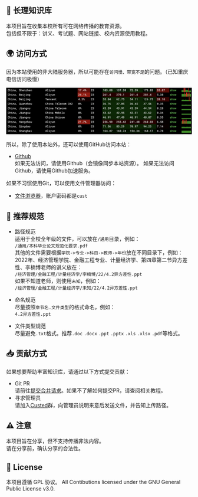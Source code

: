 ## 📖 长理知识库
本项目旨在收集本校所有可在网络传播的教育资源。  
包括但不限于：讲义、考试题、网站链接、校内资源使用教程。

## 🌍 访问方式
因为本站使用的非大陆服务器，所以可能存在`访问慢、带宽不足`的问题。（已知重庆电信访问极慢）

![ping](/.img/ping.png)

所以，除了使用本站外，还可以使用GitHub访问本站：
- [Github](https://github.com/CustedNG/cust_knowledge_base)  
如果无法访问，请使用Github（会镜像同步本站资源）。
如果无法访问Github，请使用Github加速服务。

如果不习惯使用Git，可以使用文件管理器访问：
- [文件浏览器](https://file.lolli.tech/files/)，账户密码都是`cust`


## 📏 推荐规范
- 路径规范  
适用于全校全年级的文件，可以放在`/通用`目录，例如：  
`/通用/本科毕业论文规范化要求.pdf`  
其他的文件需要根据`学院->专业->科目->教师->年份`放在不同目录下，例如：  
2022年、经济管理学院、金融工程专业、计量经济学、第四章第二节异方差性、李楠博老师的讲义放在：  
`/经济管理/金融工程/计量经济学/李楠博/22/4.2异方差性.ppt`  
如果不知道老师，则使用`未知`，例如：  
`/经济管理/金融工程/计量经济学/未知/22/4.2异方差性.ppt`

- 命名规范  
尽量按照`章节名.文件类型`的格式命名，例如：  
`4.2异方差性.ppt`  

- 文件类型规范  
尽量避免`.txt`格式。推荐`.doc` `.docx` `.ppt` `.pptx` `.xls` `.xlsx` `.pdf`等格式。


## 📥 贡献方式
如果想要帮助丰富知识库，请通过以下方式提交贡献：
- Git PR  
请前往[提交合并请求](https://git.lolli.tech/lollipopkit/cust_knowledge_base/pulls)。如果不了解如何提交PR，请查阅相关教程。
- 寻求管理员  
请加入[Custed](https://jq.qq.com/?_wv=1027&k=tkSMxQ3S)群，向管理员说明来意后发送文件，并告知上传路径。


## ⚠️ 注意
本项目旨在分享，但不支持传播非法内容。  
请在分享前，确认分享的合法性。

## 📝 License
本项目遵循 GPL 协议。
All Contibutions licensed under the GNU General Public License v3.0.
